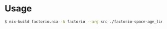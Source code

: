 # Usage

```bash
$ nix-build factorio.nix -A factorio --arg src ./factorio-space-age_linux_2.0.8.tar.xz
```
